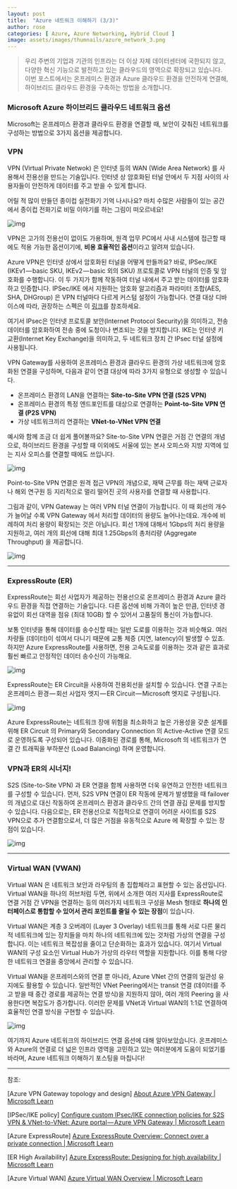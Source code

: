 ```yaml
---
layout: post
title:  "Azure 네트워크 이해하기 (3/3)"
author: rose
categories: [ Azure, Azure Networking, Hybrid Cloud ]
image: assets/images/thumnails/azure_network_3.png
---
```


> 우리 주변의 기업과 기관의 인프라는 더 이상 자체 데이터센터에 국한되지 않고, 다양한 혁신 기능으로 발전하고 있는 클라우드의 영역으로 확장되고 있습니다. 이번 포스트에서는 온프레미스 환경과 Azure 클라우드 환경을 안전하게 연결해, 하이브리드 클라우드 환경을 구축하는 방법을 소개합니다.
> 

### Microsoft Azure 하이브리드 클라우드 네트워크 옵션

Microsoft는 온프레미스 환경과 클라우드 환경을 연결할 때, 보안이 갖춰진 네트워크를 구성하는 방법으로 3가지 옵션을 제공합니다.

### VPN

VPN (Virtual Private Netwok) 은 인터넷 등의 WAN (Wide Area Network) 를 사용해서 전용선을 만드는 기술입니다. 인터넷 상 암호화된 터널 안에서 두 지점 사이의 사용자들이 안전하게 데이터를 주고 받을 수 있게 합니다.

어릴 적 많이 만들던 종이컵 실전화기 기억 나시나요? 마치 수많은 사람들이 있는 공간에서 종이컵 전화기로 비밀 이야기를 하는 그림이 떠오르네요!

![img](https://cdn-images-1.medium.com/max/1200/1*mH829uwHL_TdJ_K-mtHhzg.jpeg)

VPN은 고가의 전용선이 없이도 가용하며, 원격 업무 PC에서 사내 시스템에 접근할 때에도 적용 가능한 옵션이기에, **비용 효율적인 옵션**이라고 알려져 있습니다.

Azure VPN은 인터넷 상에서 암호화된 터널을 어떻게 만들까요? 바로, IPSec/IKE (IKEv1 — basic SKU, IKEv2 — basic 외의 SKU) 프로토콜로 VPN 터널의 인증 및 암호화를 수행합니다. 이 두 가지가 함께 작동하여 터널 내에서 주고 받는 데이터를 암호화하고 인증합니다. IPSec/IKE 에서 지원하는 암호화 알고리즘과 파라미터 조합(AES, SHA, DHGroup) 은 VPN 터널마다 다르게 커스텀 설정이 가능합니다. 연결 대상 디바이스에 따라, 권장하는 스펙은 이 [링크](https://learn.microsoft.com/en-us/azure/vpn-gateway/vpn-gateway-about-vpn-devices#devicetable)를 참조하세요.

여기서 IPsec은 인터넷 프로토콜 보안(Internet Protocol Security)을 의미하고, 전송 데이터를 암호화하여 전송 중에 도청이나 변조되는 것을 방지합니다. IKE는 인터넷 키 교환(Internet Key Exchange)을 의미하고, 두 네트워크 장치 간 IPsec 터널 설정에 사용됩니다.

VPN Gateway를 사용하여 온프레미스 환경과 클라우드 환경의 가상 네트워크에 암호화된 연결을 구성하며, 다음과 같이 연결 대상에 따라 3가지 유형으로 생성할 수 있습니다.

- 온프레미스 환경의 LAN을 연결하는 **Site-to-Site VPN 연결 (S2S VPN)**
- 온프레미스 환경의 특정 엔드포인트를 대상으로 연결하는 **Point-to-Site VPN 연결 (P2S VPN)**
- 가상 네트워크끼리 연결하는 **VNet-to-VNet VPN 연결**

예시와 함께 조금 더 쉽게 풀어볼까요? Site-to-Site VPN 연결은 거점 간 연결의 개념으로, 하이브리드 환경을 구성할 때 이외에도 서울에 있는 본사 오피스와 지방 지역에 있는 지사 오피스를 연결할 때에도 쓰입니다.

![img](https://cdn-images-1.medium.com/max/1200/0*uXipgAcxBG_B4sFb.png)

Point-to-Site VPN 연결은 원격 접근 VPN의 개념으로, 재택 근무를 하는 재택 근로자나 해외 연구원 등 지리적으로 멀리 떨어진 곳의 사용자를 연결할 때 사용합니다.

그림과 같이, VPN Gateway 는 여러 VPN 터널 연결이 가능합니다. 이 때 회선의 개수가 늘어날 수록 VPN Gateway 에서 처리할 데이터의 용량도 늘어나는데요. 개수에 비례하여 처리 용량이 확장되는 것은 아닙니다. 회선 1개에 대해서 1Gbps의 처리 용량을 지원하고, 여러 개의 회선에 대해 최대 1.25Gbps의 총처리량 (Aggregate Throughput) 을 제공합니다.

![img](https://cdn-images-1.medium.com/max/1200/0*IwgH3mxhMkVVJkfP.png)

---

### ExpressRoute (ER)

ExpressRoute는 회선 사업자가 제공하는 전용선으로 온프레미스 환경과 Azure 클라우드 환경을 직접 연결하는 기술입니다. 다른 옵션에 비해 가격이 높은 만큼, 인터넷 경유없이 회선 대역을 점유 (최대 10GB) 할 수 있어서 고품질의 통신이 가능합니다.

보통 인터넷을 통해 데이터를 송수신할 때는 일반 도로를 이용하는 것과 비슷해요. 여러 차량들 (데이터)이 섞여서 다니기 때문에 교통 체증 (지연, latency)이 발생할 수 있죠. 하지만 Azure ExpressRoute를 사용하면, 전용 고속도로를 이용하는 것과 같은 효과로 훨씬 빠르고 안정적인 데이터 송수신이 가능해요.

![img](https://cdn-images-1.medium.com/max/1200/1*JjxcNTzxNXXCALx_ntwXxg.jpeg)

ExpressRoute는 ER Circuit을 사용하여 전용회선을 설치할 수 있습니다. 연결 구조는 온프레미스 환경 — 회선 사업자 엣지 — ER Circuit — Microsoft 엣지로 구성됩니다.

![img](https://cdn-images-1.medium.com/max/1200/0*O8DxZarexa5dB_VN.png)

Azure ExpressRoute는 네트워크 장애 위험을 최소화하고 높은 가용성을 갖춘 설계를 위해 ER Circuit 의 Primary와 Secondary Connection 의 Active-Active 연결 모드로 운영하도록 구성되어 있습니다. 이중화된 경로를 통해, Microsoft 의 네트워크가 연결 간 트래픽을 부하분산 (Load Balancing) 하며 운영합니다.

### VPN과 ER의 시너지!

S2S (Site-to-Site VPN) 과 ER 연결을 함께 사용하면 더욱 유연하고 안전한 네트워크를 구성할 수 있습니다. 먼저, S2S VPN 연결이 ER 작동에 문제가 발생했을 때 failover의 개념으로 대신 작동하여 온프레미스 환경과 클라우드 간의 연결 끊김 문제를 방지할 수 있습니다. 다음으로는, ER 전용선으로 직접적으로 연결이 어려운 사이트를 S2S VPN으로 추가 연결함으로서, 더 많은 거점을 유동적으로 Azure 에 확장할 수 있는 장점이 있습니다.

![img](https://cdn-images-1.medium.com/max/1200/0*Kz_CaaP4dGy0BZni.png)

---

### Virtual WAN (VWAN)

Virtual WAN 은 네트워크 보안과 라우팅의 총 집합체라고 표현할 수 있는 옵션입니다. Virtual WAN을 하나의 허브처럼 두면, 위에서 소개한 여러 지사를 ExpressRoute로 연결 거점 간 VPN을 연결하는 등의 여러가지 네트워크 구성을 Mesh 형태로 **하나의 인터페이스로 통합할 수 있어서 관리 포인트를 줄일 수 있는 장점**이 있습니다.

Virtual WAN은 계층 3 오버레이 (Layer 3 Overlay) 네트워크를 통해 서로 다른 물리적 네트워크에 있는 장치들을 마치 하나의 네트워크에 있는 것처럼 가상의 연결을 구성합니다. 이는 네트워크 복잡성을 줄이고 단순화하는 효과가 있습니다. 여기서 Virtual WAN의 구성 요소인 Virtual Hub가 가상의 라우터 역할을 지원합니다. 이를 통해 다양한 네트워크 연결을 중앙에서 관리할 수 있습니다.

Virtual WAN을 온프레미스와의 연결 뿐 아니라, Azure VNet 간의 연결의 일관성 유지에도 활용할 수 있습니다. 일반적인 VNet Peering에서는 transit 연결 (데이터를 주고 받을 때 중간 경로를 제공하는 연결 방식)을 지원하지 않아, 여러 개의 Peering 을 사용한다면 복잡도가 증가합니다. 이러한 문제를 VNet과 Virtual WAN의 1:1로 연결하여 효율적인 연결 방식을 구현할 수 있습니다.

![img](https://cdn-images-1.medium.com/max/1200/0*HxkPnKla5qlOmVTF.png)

여기까지 Azure 네트워크의 하이브리드 연결 옵션에 대해 알아보았습니다. 온프레미스와 Azure의 연결로 더 넓은 인프라 영역을 고민하고 있는 여러분에게 도움이 되었기를 바라며, Azure 네트워크 이해하기 포스팅을 마칩니다!

---

참조:

[Azure VPN Gateway topology and design] [About Azure VPN Gateway | Microsoft Learn](https://learn.microsoft.com/en-us/azure/vpn-gateway/vpn-gateway-about-vpngateways)

[IPSec/IKE policy] [Configure custom IPsec/IKE connection policies for S2S VPN & VNet-to-VNet: Azure portal — Azure VPN Gateway | Microsoft Learn](https://learn.microsoft.com/en-us/azure/vpn-gateway/ipsec-ike-policy-howto)

[Azure ExpressRoute] [Azure ExpressRoute Overview: Connect over a private connection | Microsoft Learn](https://learn.microsoft.com/en-us/azure/expressroute/expressroute-introduction)

[ER High Availability] [Azure ExpressRoute: Designing for high availability | Microsoft Learn](https://learn.microsoft.com/en-us/azure/expressroute/designing-for-high-availability-with-expressroute)

[Azure Virtual WAN] [Azure Virtual WAN Overview | Microsoft Learn](https://learn.microsoft.com/en-us/azure/virtual-wan/virtual-wan-about)